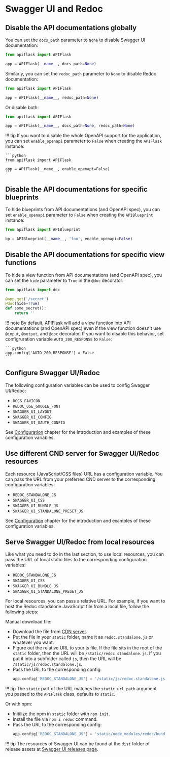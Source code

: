 # Swagger UI and Redoc

## Disable the API documentations globally

You can set the `docs_path` parameter to `None` to disable Swagger UI documentation:

```python
from apiflask import APIFlask

app = APIFlask(__name__, docs_path=None)
```

Similarly, you can set the `redoc_path` parameter to `None` to disable Redoc documentation:

```python
from apiflask import APIFlask

app = APIFlask(__name__, redoc_path=None)
```

Or disable both:

```python
from apiflask import APIFlask

app = APIFlask(__name__, docs_path=None, redoc_path=None)
```

!!! tip
    If you want to disable the whole OpenAPI support for the application, you
    can set `enable_openapi` parameter to `False` when creating the `APIFlask` instance:

    ```python
    from apiflask import APIFlask

    app = APIFlask(__name__, enable_openapi=False)
    ```

## Disable the API documentations for specific blueprints

To hide blueprints from API documentations (and OpenAPI spec), you can
set `enable_openapi` parameter to `False` when creating the `APIBlueprint` instance:

```python
from apiflask import APIBlueprint

bp = APIBlueprint(__name__, 'foo', enable_openapi=False)
```

## Disable the API documentations for specific view functions

To hide a view function from API documentations (and OpenAPI spec), you
can set the `hide` parameter to `True` in the `@doc` decorator:

```python hl_lines="1 4"
from apiflask import doc

@app.get('/secret')
@doc(hide=True)
def some_secret():
    return ''
```

!!! note
    By default, APIFlask will add a view function into API documentations
    (and OpenAPI spec) even if the view function doesn't use `@input`, `@output`,
    and `@doc` decorator. If you want to disable this behavior, set configruration
    variable `AUTO_200_RESPONSE` to `False`:

    ```python
    app.config['AUTO_200_RESPONSE'] = False
    ```

## Configure Swagger UI/Redoc

The following configuration variables can be used to config Swagger UI/Redoc:

- `DOCS_FAVICON`
- `REDOC_USE_GOOGLE_FONT`
- `SWAGGER_UI_LAYOUT`
- `SWAGGER_UI_CONFIG`
- `SWAGGER_UI_OAUTH_CONFIG`

See [Configuration](/configuration/#swagger-ui-and-redoc) chapter for the
introduction and examples of these configuration variables.

## Use different CND server for Swagger UI/Redoc resources

Each resource (JavaScript/CSS files) URL has a configuration variable. You can pass
the URL from your preferred CND server to the corresponding configuration variables:

- `REDOC_STANDALONE_JS`
- `SWAGGER_UI_CSS`
- `SWAGGER_UI_BUNDLE_JS`
- `SWAGGER_UI_STANDALONE_PRESET_JS`

See [Configuration](/configuration/#swagger-ui-and-redoc) chapter for the
introduction and examples of these configuration variables.

## Serve Swagger UI/Redoc from local resources

Like what you need to do in the last section, to use local resources, you can pass
the URL of local static files to the corresponding configuration variables:

- `REDOC_STANDALONE_JS`
- `SWAGGER_UI_CSS`
- `SWAGGER_UI_BUNDLE_JS`
- `SWAGGER_UI_STANDALONE_PRESET_JS`

For local resources, you can pass a relative URL. For example, if you want to host
the Redoc standalone JavaScript file from a local file, follow the following steps:

Manual download file:

- Download the file from
[CDN server](https://cdn.jsdelivr.net/npm/redoc@next/bundles/redoc.standalone.js).
- Put the file in your `static` folder, name it as `redoc.standalone.js` or whatever
you want.
- Figure out the relative URL to your js file. If the file sits in the root of the
`static` folder, then the URL will be `/static/redoc.standalone.js`. If you put it
into a subfolder called `js`, then the URL will be `/static/js/redoc.standalone.js`.
- Pass the URL to the corresponding config:
    ```python
    app.config['REDOC_STANDALONE_JS'] = '/static/js/redoc.standalone.js'
    ```

!!! tip
    The `static` part of the URL matches the `static_url_path` argument you passed
    to the `APIFlask` class, defaults to `static`.

Or with npm:

- Initilize the npm in `static` folder with `npm init`.
- Install the file via `npm i redoc` command.
- Pass the URL to the corresponding config:
    ```python
    app.config['REDOC_STANDALONE_JS'] = 'static/node_modules/redoc/bundles/redoc.standalone.js'
    ```

!!! tip
    The resources of Swagger UI can be found at the `dist` folder of release assets at 
    [Swagger UI releases page](https://github.com/swagger-api/swagger-ui/releases).
